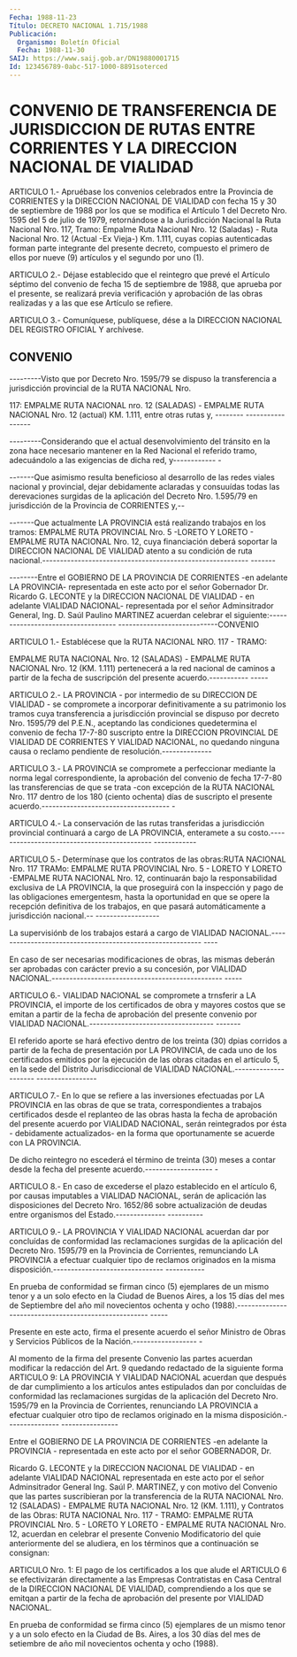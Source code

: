 ```yaml
---
Fecha: 1988-11-23
Título: DECRETO NACIONAL 1.715/1988
Publicación:
  Organismo: Boletín Oficial
  Fecha: 1988-11-30
SAIJ: https://www.saij.gob.ar/DN19880001715
Id: 123456789-0abc-517-1000-8891soterced
---
```

# CONVENIO DE TRANSFERENCIA DE JURISDICCION DE RUTAS ENTRE CORRIENTES Y LA DIRECCION NACIONAL DE VIALIDAD

<a id="1"></a>
ARTICULO  1.-  Apruébase  los  convenios  celebrados  entre la Provincia  de  CORRIENTES  y la DIRECCION NACIONAL DE VIALIDAD  con fecha 15 y 30 de septiembre  de  1988  por  los  que se modifica el Artículo  1  del  Decreto  Nro.  1595  del  5  de  julio  de  1979, retornándose a la Jurisdicción Nacional la Ruta Nacional Nro.  117, Tramo:  Empalme  Ruta  Nacional  Nro.  12 (Saladas) - Ruta Nacional Nro.  12 (Actual -Ex Vieja-) Km. 1.111, cuyas  copias  autenticadas forman  parte integrante del presente decreto, compuesto el primero de ellos  por  nueve  (9)  artículos  y  el  segundo  por  uno (1).

<a id="2"></a>
ARTICULO  2.- Déjase establecido que el reintegro que prevé el Artículo séptimo  del  convenio  de fecha 15 de septiembre de 1988, que  aprueba por el presente, se realizará  previa  verificación  y aprobación  de  las  obras  realizadas  y a las que ese Artículo se refiere.

<a id="3"></a>
ARTICULO  3.-  Comuníquese,  publíquese,  dése  a la DIRECCION NACIONAL DEL REGISTRO OFICIAL Y archívese.

## CONVENIO

<a id="1"></a>
---------Visto  que  por  Decreto  Nro.  1595/79 se dispuso la transferencia  a jurisdicción provincial de la RUTA  NACIONAL  Nro.

117:  EMPALME RUTA  NACIONAL  nro.  12  (SALADAS)  -  EMPALME  RUTA NACIONAL  Nro. 12 (actual) KM. 1.111, entre otras rutas y, -------- -----------------

---------Considerando  que  el actual desenvolvimiento del tránsito en la zona hace necesario mantener  en  la Red Nacional el referido tramo,  adecuándolo  a las exigencias de dicha  red,  y------------ -

-------Que asimismo resulta  beneficioso al desarrollo de las redes viales  nacional  y  provincial,   dejar  debidamente  aclaradas  y consuuídas todas las derevaciones surgidas  de  la  aplicación  del Decreto    Nro.   1.595/79  en  jurisdicción  de  la  Provincia  de CORRIENTES y,--

-------Que actualmente  LA  PROVINCIA  está  realizando trabajos en los  tramos:  EMPALME  RUTA PROVINCIAL Nro. 5 -LORETO  Y  LORETO  - EMPALME RUTA NACIONAL Nro.  12,  cuya  financiación deberá soportar la DIRECCION NACIONAL DE VIALIDAD atento  a  su  condición  de ruta nacional.---------------------------------------------------------- -------

--------Entre  el  GOBIERNO  DE  LA  PROVINCIA  DE  CORRIENTES  -en adelante  LA  PROVINCIA-  representada  en  este  acto por el señor Gobernador  Dr.  Ricardo  G.  LECONTE  y  la DIRECCION NACIONAL  DE VIALIDAD  -  en  adelante  VIALIDAD NACIONAL- representada  por  el señor  Adminsitrador  General,    Ing.  D.  Saúl  Paulino  MARTINEZ acuerdan  celebrar el siguiente:----------------------------------- ----------------------------CONVENIO

ARTICULO 1.-  Establécese  que  la  RUTA NACIONAL NRO. 117 - TRAMO:

EMPALME RUTA NACIONAL Nro. 12 (SALADAS)  -  EMPALME  RUTA  NACIONAL Nro.  12  (KM.  1.111)  pertenecerá a la red nacional de caminos  a partir de la fecha de suscripción  del presente acuerdo.----------- -----

ARTICULO  2.-  LA PROVINCIA - por intermedio  de  su  DIRECCION  DE VIALIDAD  -  se  compromete   a  incorporar  definitivamente  a  su patrimonio los tramos cuya transferencia  a jurisdicción provincial se  dispuso  por  decreto  Nro. 1595/79 del P.E.N.,  aceptando  las condiciones quedetermina el  convenio  de  fecha  17-7-80 suscripto entre la DIRECCION PROVINCIAL DE VIALIDAD DE CORRIENTES  Y VIALIDAD NACIONAL,   no  quedando  ninguna  causa  o  reclamo  pendiente  de resolución.--------------

ARTICULO 3.-  LA PROVINCIA se compromete a perfeccionar mediante la norma legal correspondiente,  la  aprobación  del convenio de fecha 17-7-80  las transferencias de que se trata -con  excepción  de  la RUTA NACIONAL  Nro.  117 dentro de los 180 (ciento ochenta) días de suscripto el presente  acuerdo.------------------------------------ -

ARTICULO  4.-  La  conservación    de   las  rutas  transferidas  a jurisdicción  provincial  continuará  a  cargo   de  LA  PROVINCIA, enteramete  a su costo.-------------------------------------------- ------------

ARTICULO 5.-  Determínase  que  los  contratos  de  las  obras:RUTA NACIONAL Nro. 117 TRAMo: EMPALME RUTA PROVINCIAL Nro. 5 -  LORETO Y LORETO   -EMPALME  RUTA  NACIONAL  Nro.  12,  continuarán  bajo  la responsabilidad  exclusiva  de  LA PROVINCIA, la que proseguirá con la  inspección  y pago de las obligaciones  emergentesm,  hasta  la oportunidad  en  que  se  opere  la  recepción  definitiva  de  los trabajos, en que pasará  automáticamente a jurisdicción nacional.-- ------------------

La  supervisiónb  de  los  trabajos  estará  a  cargo  de  VIALIDAD NACIONAL.---------------------------------------------------------- ----

En  caso  de  ser  necesarias  modificaciones  de obras, las mismas deberán  ser  aprobadas  con  carácter  previo a su concesión,  por VIALIDAD  NACIONAL.------------------------------------------------ -----

ARTICULO 6.-  VIALIDAD  NACIONAL  se  compromete  a  trnsferir a LA PROVINCIA, el importe de los certificados de obra y mayores  costos que  se  emitan  a  partir  de  la fecha de aprobación del presente convenio  por VIALIDAD NACIONAL.----------------------------------- -------

El referido  aporte  se  hará  efectivo  dentro de los treinta (30) dpias  corridos  a  partir  de  la  fecha  de presentación  por  LA PROVINCIA,  de  cada  uno  de  los  certificados  emitidos  por  la ejecución  de las obras citadas en el artículo 5, en  la  sede  del Distrito Jurisdiccional  de VIALIDAD NACIONAL.--------------------- -----------------

ARTICULO 7.- En lo que se  refiere a las inversiones efectuadas por LA  PROVINCIA en las obras de  que  se  trata,  correspondientes  a trabajos  certificados  desde  el  replanteo  de las obras hasta la fecha  de  aprobación  del presente acuerdo por VIALIDAD  NACIONAL, serán  reintegrados por ésta  -  debidamente  actualizados-  en  la forma  que    oportunamente  se  acuerde  con  LA  PROVINCIA.

De dicho reintegro  no  escederá el término de treinta (30) meses a contar  desde  la  fecha del  presente  acuerdo.------------------- -

ARTICULO 8.- En caso  de  excederse  el  plazo  establecido  en  el artículo  6,  por  causas  imputables a VIALIDAD NACIONAL, serán de aplicación  las  disposiciones   del  Decreto  Nro.  1652/86  sobre actualización de deudas entre organismos  del Estado.-------------- ----------

ARTICULO  9.-  LA PROVINCIA Y VIALIDAD NACIONAL  acuerdan  dar  por concluídas  de  conformidad    las  reclamaciones  surgidas  de  la aplicación del Decreto Nro. 1595/79  en la Provincia de Corrientes, remunciando  LA  PROVINCIA a efectuar cualquier  tipo  de  reclamos originados en la misma  disposición.------------------------------- -----------

En prueba de conformidad  se  firman  cinco  (5)  ejemplares  de un mismo tenor y a un solo efecto en la Ciudad de Buenos Aires, a  los 15  días  del  mes  de Septiembre del año mil novecientos ochenta y ocho   (1988).----------------------------------------------------- -----

Presente  en este acto, firma el presente acuerdo el señor Ministro de  Obras y  Servicios  Públicos  de  la  Nación.------------------ -

Al momento  de  la  firma del presente Convenio las partes acuerdan modificar  la  redacción  del  Art.  9  quedando  redactado  de  la siguiente forma  ARTICULO  9:  LA  PROVINCIA  Y  VIALIDAD  NACIONAL acuerdan  que  después  de  dar  cumplimiento a los artículos antes estipulados  dan por concluídas de  conformidad  las  reclamaciones surgidas de la  aplicación del Decreto Nro. 1595/79 en la Provincia de Corrientes, renunciando  LA  PROVINCIA a efectuar cualquier otro tipo de reclamos originado en la  misma disposición.--------------- ----------------

<a id="2"></a>
Entre el GOBIERNO DE LA PROVINCIA DE CORRIENTES -en adelante la PROVINCIA  - representada en este acto por el señor GOBERNADOR, Dr.

Ricardo G. LECONTE  y  la  DIRECCION  NACIONAL  DE  VIALIDAD  -  en adelante  VIALIDAD  NACIONAL representada en este acto por el señor Adminsitrador General  Ing.  Saúl  P.  MARTINEZ,  y  con motivo del Convenio  que  las partes suscribieran por la transferencia  de  la RUTA NACIONAL Nro.  12  (SALADAS)  -  EMPALME RUTA NACIONAL Nro. 12 (KM. 1.111), y Contratos de las Obras:  RUTA  NACIONAL  Nro.  117 - TRAMO:  EMPALME  RUTA PROVINCIAL Nro. 5 - LORETO Y LORETO - EMPALME RUTA NACIONAL Nro.  12,  acuerdan  en celebrar el presente Convenio Modificatorio  del  quie anteriormente  del  se  aludiera,  en  los términos que a continuación se consignan:

ARTICULO Nro. 1: El pago  de  los  certificados  a los que alude el ARTICULO 6 se efectivizarán directamente a las Empresas Contratistas en Casa Central de la DIRECCION NACIONAL  DE VIALIDAD, comprendiendo  a  los  que  se  emitqan  a  partir  de la fecha  de aprobación del presente por VIALIDAD NACIONAL.

En prueba de conformidad se firma cinco (5) ejemplares  de un mismo tenor y a un solo efecto en la Ciudad de Bs. Aires, a los  30  días del  mes de setiembre de año mil novecientos ochenta y ocho (1988).